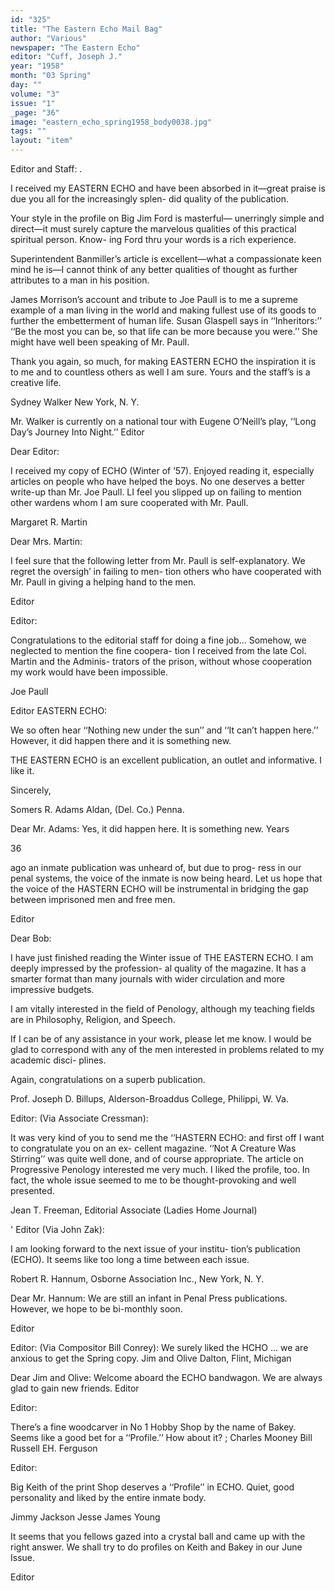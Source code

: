 ```yaml
---
id: "325"
title: "The Eastern Echo Mail Bag"
author: "Various"
newspaper: "The Eastern Echo"
editor: "Cuff, Joseph J."
year: "1958"
month: "03 Spring"
day: ""
volume: "3"
issue: "1"
_page: "36"
image: "eastern_echo_spring1958_body0038.jpg"
tags: ""
layout: "item"
---
```

Editor and Staff: .

I received my EASTERN ECHO and have been absorbed
in it—great praise is due you all for the increasingly splen-
did quality of the publication.

Your style in the profile on Big Jim Ford is masterful—
unerringly simple and direct—it must surely capture the
marvelous qualities of this practical spiritual person. Know-
ing Ford thru your words is a rich experience.

Superintendent Banmiller’s article is excellent—what
a compassionate keen mind he is—I cannot think of any
better qualities of thought as further attributes to a man
in his position.

James Morrison’s account and tribute to Joe Paull is
to me a supreme example of a man living in the world and
making fullest use of its goods to further the embetterment
of human life. Susan Glaspell says in ‘‘Inheritors:’’ ‘‘Be
the most you can be, so that life can be more because you
were.’’ She might have well been speaking of Mr. Paull.

Thank you again, so much, for making EASTERN ECHO
the inspiration it is to me and to countless others as well I
am sure. Yours and the staff’s is a creative life.

Sydney Walker
New York, N. Y.

Mr. Walker is currently on a national tour with Eugene
O’Neill’s play, ‘‘Long Day’s Journey Into Night.’’
Editor

Dear Editor:

I received my copy of ECHO (Winter of ’57). Enjoyed
reading it, especially articles on people who have helped the
boys. No one deserves a better write-up than Mr. Joe Paull.
LI feel you slipped up on failing to mention other wardens
whom I am sure cooperated with Mr. Paull.

Margaret R. Martin

Dear Mrs. Martin:

I feel sure that the following letter from Mr. Paull is
self-explanatory. We regret the oversigh’ in failing to men-
tion others who have cooperated with Mr. Paull in giving a
helping hand to the men.

Editor

Editor:

Congratulations to the editorial staff for doing a fine
job... Somehow, we neglected to mention the fine coopera-
tion I received from the late Col. Martin and the Adminis-
trators of the prison, without whose cooperation my work
would have been impossible.

Joe Paull

Editor EASTERN ECHO:

We so often hear ‘‘Nothing new under the sun’’ and ‘‘It
can’t happen here.’’ However, it did happen there and it is
something new.

THE EASTERN ECHO is an excellent publication, an
outlet and informative. I like it.

Sincerely,

Somers R. Adams
Aldan, (Del. Co.) Penna.

Dear Mr. Adams:
Yes, it did happen here. It is something new. Years

36

ago an inmate publication was unheard of, but due to prog-
ress in our penal systems, the voice of the inmate is now
being heard. Let us hope that the voice of the HASTERN
ECHO will be instrumental in bridging the gap between
imprisoned men and free men.

Editor

Dear Bob:

I have just finished reading the Winter issue of THE
EASTERN ECHO. I am deeply impressed by the profession-
al quality of the magazine. It has a smarter format than
many journals with wider circulation and more impressive
budgets.

I am vitally interested in the field of Penology, although
my teaching fields are in Philosophy, Religion, and Speech.

If I can be of any assistance in your work, please let
me know. I would be glad to correspond with any of the
men interested in problems related to my academic disci-
plines.

Again, congratulations on a superb publication.

Prof. Joseph D. Billups,
Alderson-Broaddus College,
Philippi, W. Va.

Editor: (Via Associate Cressman):

It was very kind of you to send me the ‘‘HASTERN
ECHO: and first off I want to congratulate you on an ex-
cellent magazine. ‘‘Not A Creature Was Stirring’’ was
quite well done, and of course appropriate. The article on
Progressive Penology interested me very much. I liked the
profile, too. In fact, the whole issue seemed to me to be
thought-provoking and well presented.

Jean T. Freeman,
Editorial Associate
(Ladies Home Journal)

' Editor (Via John Zak):

I am looking forward to the next issue of your institu-
tion’s publication (ECHO). It seems like too long a time
between each issue.

Robert R. Hannum,
Osborne Association Inc.,
New York, N. Y.

Dear Mr. Hannum:
We are still an infant in Penal Press publications.
However, we hope to be bi-monthly soon.

Editor

Editor: (Via Compositor Bill Conrey):
We surely liked the HCHO ... we are anxious to get
the Spring copy.
Jim and Olive Dalton,
Flint, Michigan

Dear Jim and Olive:
Welcome aboard the ECHO bandwagon. We are always
glad to gain new friends.
Editor

Editor:

There’s a fine woodcarver in No 1 Hobby Shop by the
name of Bakey. Seems like a good bet for a ‘‘Profile.’’
How about it? ;
Charles Mooney
Bill Russell
EH. Ferguson

Editor:

Big Keith of the print Shop deserves a ‘‘Profile’’ in
ECHO. Quiet, good personality and liked by the entire
inmate body.

Jimmy Jackson
Jesse James Young

It seems that you fellows gazed into a crystal ball and
came up with the right answer. We shall try to do profiles
on Keith and Bakey in our June Issue.

Editor
